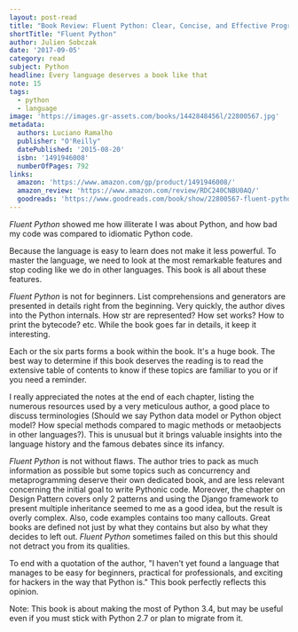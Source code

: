 ```yaml
---
layout: post-read
title: "Book Review: Fluent Python: Clear, Concise, and Effective Programming"
shortTitle: "Fluent Python"
author: Julien Sobczak
date: '2017-09-05'
category: read
subject: Python
headline: Every language deserves a book like that
note: 15
tags:
  - python
  - language
image: 'https://images.gr-assets.com/books/1442848456l/22800567.jpg'
metadata:
  authors: Luciano Ramalho
  publisher: "O'Reilly"
  datePublished: '2015-08-20'
  isbn: '1491946008'
  numberOfPages: 792
links:
  amazon: 'https://www.amazon.com/gp/product/1491946008/'
  amazon_review: 'https://www.amazon.com/review/RDC240CNBU0AQ/'
  goodreads: 'https://www.goodreads.com/book/show/22800567-fluent-python'
---
```


*Fluent Python* showed me how illiterate I was about Python, and how bad my code was compared to idiomatic Python code.

Because the language is easy to learn does not make it less powerful. To master the language, we need to look at the most remarkable features and stop coding like we do in other languages. This book is all about these features.

*Fluent Python* is not for beginners. List comprehensions and generators are presented in details right from the beginning. Very quickly, the author dives into the Python internals. How str are represented? How set works? How to print the bytecode? etc. While the book goes far in details, it keep it interesting.

Each or the six parts forms a book within the book. It's a huge book. The best way to determine if this book deserves the reading is to read the extensive table of contents to know if these topics are familiar to you or if you need a reminder.

I really appreciated the notes at the end of each chapter, listing the numerous resources used by a very meticulous author, a good place to discuss terminologies (Should we say Python data model or Python object model? How special methods compared to magic methods or metaobjects in other languages?). This is unusual but it brings valuable insights into the language history and the famous debates since its infancy.

*Fluent Python* is not without flaws. The author tries to pack as much information as possible but some topics such as concurrency and metaprogramming deserve their own dedicated book, and are less relevant concerning the initial goal to write Pythonic code. Moreover, the chapter on Design Pattern covers only 2 patterns and using the Django framework to present multiple inheritance seemed to me as a good idea, but the result is overly complex. Also, code examples contains too many callouts. Great books are defined not just by what they contains but also by what they decides to left out. *Fluent Python* sometimes failed on this but this should not detract you from its qualities.

To end with a quotation of the author, "I haven't yet found a language that manages to be easy for beginners, practical for professionals, and exciting for hackers in the way that Python is." This book perfectly reflects this opinion.

Note: This book is about making the most of Python 3.4, but may be useful even if you must stick with Python 2.7 or plan to migrate from it.
